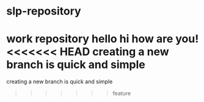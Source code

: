 # slp-repository
work repository
hello
hi how are you!	
<<<<<<< HEAD
creating a new branch is quick and simple
=======
creating a new branch is quick and simple
>>>>>>> feature
